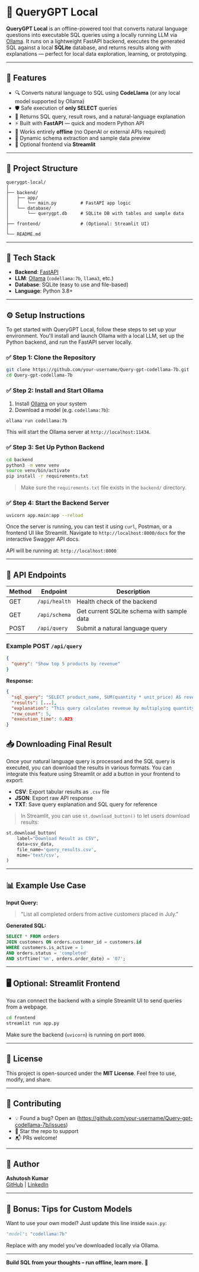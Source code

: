 

# 🧠 QueryGPT Local

**QueryGPT Local** is an offline-powered tool that converts natural language questions into executable SQL queries using a locally running LLM via [Ollama](https://ollama.com). It runs on a lightweight FastAPI backend, executes the generated SQL against a local **SQLite** database, and returns results along with explanations — perfect for local data exploration, learning, or prototyping.

---

## 🚀 Features

- 🔍 Converts natural language to SQL using **CodeLlama** (or any local model supported by Ollama)
- 🛡️ Safe execution of **only SELECT** queries
- 🧠 Returns SQL query, result rows, and a natural-language explanation
- ⚡ Built with **FastAPI** — quick and modern Python API
- 🧱 Works entirely **offline** (no OpenAI or external APIs required)
- 📄 Dynamic schema extraction and sample data preview
- 🧪 Optional frontend via **Streamlit**

---

## 📂 Project Structure

```
querygpt-local/
│
├── backend/
│   ├── app/
│   │   └── main.py         # FastAPI app logic
│   └── database/
│       └── querygpt.db     # SQLite DB with tables and sample data
│
├── frontend/               # (Optional: Streamlit UI)
│
└── README.md
```

---

## 🧰 Tech Stack

- **Backend**: [FastAPI](https://fastapi.tiangolo.com/)
- **LLM**: [Ollama](https://ollama.com/) (`codellama:7b`, `llama3`, etc.)
- **Database**: SQLite (easy to use and file-based)
- **Language**: Python 3.8+

---

## ⚙️ Setup Instructions

To get started with QueryGPT Local, follow these steps to set up your environment. You'll install and launch Ollama with a local LLM, set up the Python backend, and run the FastAPI server locally.

### ✅ Step 1: Clone the Repository

```bash
git clone https://github.com/your-username/Query-gpt-codellama-7b.git
cd Query-gpt-codellama-7b
```

### ✅ Step 2: Install and Start Ollama

1. Install [Ollama](https://ollama.com/download) on your system  
2. Download a model (e.g. `codellama:7b`):

```bash
ollama run codellama:7b
```

This will start the Ollama server at `http://localhost:11434`.

### ✅ Step 3: Set Up Python Backend

```bash
cd backend
python3 -m venv venv
source venv/bin/activate
pip install -r requirements.txt
```

> Make sure the `requirements.txt` file exists in the `backend/` directory.

### ✅ Step 4: Start the Backend Server

```bash
uvicorn app.main:app --reload
```

Once the server is running, you can test it using `curl`, Postman, or a frontend UI like Streamlit. Navigate to `http://localhost:8000/docs` for the interactive Swagger API docs.

API will be running at: `http://localhost:8000`

---

## 🔌 API Endpoints

| Method | Endpoint         | Description                                |
|--------|------------------|--------------------------------------------|
| GET    | `/api/health`    | Health check of the backend                |
| GET    | `/api/schema`    | Get current SQLite schema with sample data |
| POST   | `/api/query`     | Submit a natural language query            |

### Example POST `/api/query`

```json
{
  "query": "Show top 5 products by revenue"
}
```

**Response:**

```json
{
  "sql_query": "SELECT product_name, SUM(quantity * unit_price) AS revenue FROM orders GROUP BY product_name ORDER BY revenue DESC LIMIT 5;",
  "results": [...],
  "explanation": "This query calculates revenue by multiplying quantity with unit price...",
  "row_count": 5,
  "execution_time": 0.023
}
```

## 📥 Downloading Final Result

Once your natural language query is processed and the SQL query is executed, you can download the results in various formats. You can integrate this feature using Streamlit or add a button in your frontend to export:

- **CSV**: Export tabular results as `.csv` file
- **JSON**: Export raw API response
- **TXT**: Save query explanation and SQL query for reference

> In Streamlit, you can use `st.download_button()` to let users download results:

```python
st.download_button(
    label="Download Result as CSV",
    data=csv_data,
    file_name='query_results.csv',
    mime='text/csv',
)
```

---

## 📊 Example Use Case

**Input Query:**  
> "List all completed orders from active customers placed in July."

**Generated SQL:**  
```sql
SELECT * FROM orders
JOIN customers ON orders.customer_id = customers.id
WHERE customers.is_active = 1
AND orders.status = 'completed'
AND strftime('%m', orders.order_date) = '07';
```

---

## 🖥️ Optional: Streamlit Frontend

You can connect the backend with a simple Streamlit UI to send queries from a webpage.

```bash
cd frontend
streamlit run app.py
```

Make sure the backend (`uvicorn`) is running on port `8000`.

---

## 📜 License

This project is open-sourced under the **MIT License**. Feel free to use, modify, and share.

---

## 🤝 Contributing

- 💡 Found a bug? Open an (https://github.com/your-username/Query-gpt-codellama-7b/issues)
- 🌟 Star the repo to support
- 📬 PRs welcome!

---

## 👤 Author

**Ashutosh Kumar**  
[GitHub](https://github.com/ashutro) | [LinkedIn](https://www.linkedin.com/in/ashutro)

---

## 🧠 Bonus: Tips for Custom Models

Want to use your own model? Just update this line inside `main.py`:

```python
"model": "codellama:7b"
```

Replace with any model you’ve downloaded locally via Ollama.

---

**Build SQL from your thoughts – run offline, learn more.** 🚀